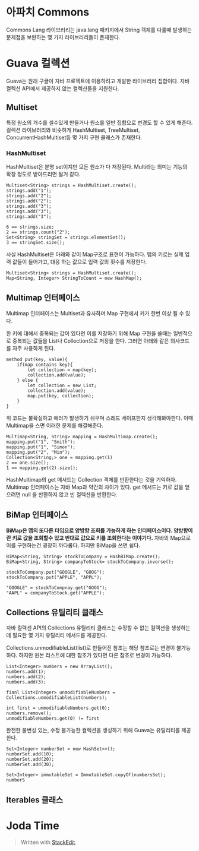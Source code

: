 # 아파치 Commons

Commons Lang 라이브러리는 java.lang 패키지에서 String 객체를 다룰때 발생하는 문제점을 보완하는 몇 가지 라이브러리들이 존재한다. 

# Guava 컬렉션

Guava는 원래 구글이 자바 프로젝트에 이용하려고 개발한 라이브러리 집합이다. 자바 컬렉션 API에서 제공하지 않는 컬렉션들을 지원한다. 

## Multiset

특정 원소의 개수를 셀수있게 만들거나 원소를 일반 집합으로 변경도 할 수 있게 해준다.  컬렉션 라이브러리와 비슷하게 HashMultiset, TreeMultiset, ConcurrentHashMultiset등 몇 가지 구현 클래스가 존재한다.

### HashMultiset
HashMultiset은 분명 set이지만 모든 원소가 다 저장된다. Multi라는 의미는 기능의 확장 정도로 받아드리면 될거 같다. 
```
Multiset<String> strings = HashMultiset.create();
strings.add("1");
strings.add("2");
strings.add("2");
strings.add("3");
strings.add("3");
strings.add("3");

6 == strings.size;
2 == strings.count("2");
Set<String> stringSet = strings.elementSet();
3 == stringSet.size();
```
사실 HashMultiset은 아래와 같이 Map구조로 표현이 가능하다. 맵의 키로는 실제 입력 값들이 들어가고, 대응 하는 값으로 입력 값의 횟수를 저장한다.
```
Multiset<String> strings = HashMultiset.create();
Map<String, Integer> StringToCount = new HashMap();
```

## Multimap 인터페이스

Multimap 인터페이스는 Multiset과 유사하며 Map 구현에서 키가 한번 이상 될 수 있다. 

한 키에 대해서 중복되는 값이 있다면 이를 저장하기 위해 Map 구현을 쓸때는 일반적으로 중복되는 값들을 List나 Collection으로 저장을 한다. 그러면 아래와 같은 의사코드를 자주 사용하게 된다.
```
method put(key, value){
	if(map contains key){
		let collection = map(key);
		collection.add(value);
	} else {
		let collection = new List;
		collection.add(value);
		map.put(key, collection);
	}
}
```
위 코드는 불확실하고 에러가 발생하기 쉬우며 스레드 세이프한지 생각해봐야한다. 이때 Multimap을 스면 이러한 문제를 해결해준다.

```
Multimap<String, String> mapping = HashMultimap.create();
mapping.put("1", "Smith");
mapping.put("1", "Simon");
mapping.put("2", "Min");
Collection<String;> one = mapping.get(1)
2 == one.size();
1 == mapping.get(2).size();
```
HashMultimap의  get 메서드는 Collection 객체를 반환한다는 것을 기억하자.
Multimap 인터페이스는 자바 Map과 약간의 차이가 있다. 
get 메서드는 키로 값을 얻으려면 null 을 반환하지 않고 빈 컬렉션을 반환한다. 

## BiMap 인터페이스

**BiMap은 맵의 또다른 타입으로 양방향 조회를 가능하게 하는 인터페이스이다. 양방향이란 키로 값을 조회할수 있고 반대로 값으로 키를 조회한다는 이야기다.** 자바의 Map으로 이를 구현하는건 굉장히 까다롭다. 하지만 BiMap을 쓰면 쉽다. 
```
BiMap<String, String> stockToCompany = HashBiMap.create();
BiMap<String, String> companyToStock= stockToCompany.inverse();

stockToCompany.put("GOOGLE", "GOOG");
stockToCompany.put("APPLE", "APPL");

"GOOGLE" = stockToCompnay.get("GOOG");
"AAPL" = companyToStock.get("APPLE");
```

## Collections 유틸리티 클래스

자바 컬력센 API의 Collections 유틸리티 클래스는 수정할 수 없는 컬렉션을 생성하는데 필요한 몇 가지 유틸리티 메서드를 제공한다. 

Collections.unmodifiableList(list)로 만들어진 참조는 해당 참조로는 변경이 불가능하다. 하지만 원본 리스트에 대한 참조가 있다면 다른 참조로 변경이 가능하다. 
```
List<Integer> numbers = new ArrayList();
numbers.add(1);
numbers.add(2);
numbers.add(3);

fianl List<Integer> unmodifiableNumbers = Collections.unmodifiableList(numbers);

int first = unmodifiableNumbers.get(0);
numbers.remove();
unmodifiableNumbers.get(0) != first
```
완전한 불변성 있는, 수정 불가능한 컬렉션을 생성하기 위해 Guava는 유틸리티를 제공한다. 

```
Set<Integer> numberSet = new HashSet<>();
numberSet.add(10);
numberSet.add(20);
numberSet.add(30);

Set<Integer> immutableSet = ImmutableSet.copyOf(numbersSet);
numberS

```




## Iterables 클래스

# Joda Time



> Written with [StackEdit](https://stackedit.io/).
<!--stackedit_data:
eyJoaXN0b3J5IjpbMTM4MDUxOTYwNCwxNzE4NjU5MjQ3LDE3Mz
gwMzY5NDcsNzM4MDExOTgyLDE4MzQ1MTg2ODEsLTEzMzM1Nzc2
MDksMjc0ODQ3Mzc5LC0xMzcwODAxMjE3LDIxMzk5MjgzNywxMz
Y5NjU3ODkwLC0xMzYzMDgxMDkwXX0=
-->